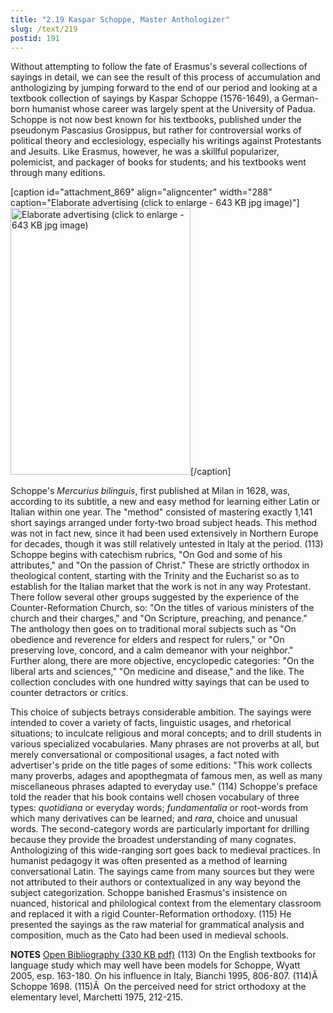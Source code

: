 ```yaml
---
title: "2.19 Kaspar Schoppe, Master Anthologizer"
slug: /text/219
postid: 191
---
```

Without attempting to follow the fate of Erasmus's several collections of sayings in detail, we can see the result of this process of accumulation and anthologizing by jumping forward to the end of our period and looking at a textbook collection of sayings by Kaspar Schoppe (1576-1649), a German-born humanist whose career was largely spent at the University of Padua. Schoppe is not now best known for his textbooks, published under the pseudonym Pascasius Grosippus, but rather for controversial works of political theory and ecclesiology, especially his writings against Protestants and Jesuits. Like Erasmus, however, he was a skillful popularizer, polemicist, and packager of books for students; and his textbooks went through many editions.
<p style="text-align: center;"></p>


[caption id="attachment_869" align="aligncenter" width="288" caption="Elaborate advertising (click to enlarge - 643 KB jpg image)"]<a rel="pop-up" href="http://humanismforsale.org/textimages_full/2.00_Chapter_Two/3A-434,-Mercurius-Biljngujs,-after-pg.764.jpg"><img class="size-full wp-image-869" title="3a-434-mercurius-biljngujs-after-pg764-thumb" src="http://www.humanismforsale.org/text/wp-content/uploads/2008/09/3a-434-mercurius-biljngujs-after-pg764-thumb.jpg" alt="Elaborate advertising (click to enlarge - 643 KB jpg image)" width="288" height="427" /></a>[/caption]

Schoppe's <em>Mercurius bilinguis</em>, first published at Milan in 1628, was, according to its subtitle, a new and easy method for learning either Latin or Italian within one year. The "method" consisted of mastering exactly 1,141 short sayings arranged under forty-two broad subject heads. This method was not in fact new, since it had been used extensively in Northern Europe for decades, though it was still relatively untested in Italy at the period. (113) Schoppe begins with catechism rubrics, "On God and some of his attributes," and "On the passion of Christ." These are strictly orthodox in theological content, starting with the Trinity and the Eucharist so as to establish for the Italian market that the work is not in any way Protestant. There follow several other groups suggested by the experience of the Counter-Reformation Church, so: "On the titles of various ministers of the church and their charges," and "On Scripture, preaching, and penance." The anthology then goes on to traditional moral subjects such as "On obedience and reverence for elders and respect for rulers," or "On preserving love, concord, and a calm demeanor with your neighbor." Further along, there are more objective, encyclopedic categories: "On the liberal arts and sciences," "On medicine and disease," and the like. The collection concludes with one hundred witty sayings that can be used to counter detractors or critics.

This choice of subjects betrays considerable ambition. The sayings were intended to cover a variety of facts, linguistic usages, and rhetorical situations; to inculcate religious and moral concepts; and to drill students in various specialized vocabularies. Many phrases are not proverbs at all, but merely conversational or compositional usages, a fact noted with advertiser's pride on the title pages of some editions: "This work collects many proverbs, adages and apopthegmata of famous men, as well as many miscellaneous phrases adapted to everyday use." (114) Schoppe's preface told the reader that his book contains well chosen vocabulary of three types: <em>quotidiana</em> or everyday words; <em>fundamentalia</em> or root-words from which many derivatives can be learned; and <em>rara</em>, choice and unusual words. The second-category words are particularly important for drilling because they provide the broadest understanding of many cognates. Anthologizing of this wide-ranging sort goes back to medieval practices. In humanist pedagogy it was often presented as a method of learning conversational Latin. The sayings came from many sources but they were not attributed to their authors or contextualized in any way beyond the subject categorization. Schoppe banished Erasmus's insistence on nuanced, historical and philological context from the elementary classroom and replaced it with a rigid Counter-Reformation orthodoxy. (115) He presented the sayings as the raw material for grammatical analysis and composition, much as the Cato had been used in medieval schools.

<strong>NOTES</strong>
<a href="http://www.humanismforsale.org/bibliography.pdf" target="new">Open Bibliography (330 KB pdf)</a>
(113) On the English textbooks for language study which may well have been models for Schoppe, Wyatt 2005, esp. 163-180. On his influence in Italy, Bianchi 1995, 806-807.
(114)Â  Schoppe 1698.
(115)Â  On the perceived need for strict orthodoxy at the elementary level, Marchetti 1975, 212-215.
